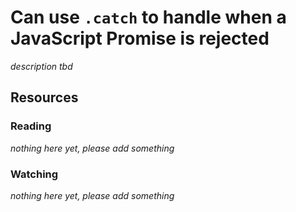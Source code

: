 # Can use `.catch` to handle when a JavaScript Promise is rejected
_description tbd_
## Resources
### Reading
_nothing here yet, please add something_
### Watching
_nothing here yet, please add something_
